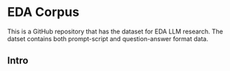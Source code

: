 # EDA Corpus
This is a GitHub repository that has the dataset for EDA LLM research. The datset contains both prompt-script and question-answer format data.
## Intro
